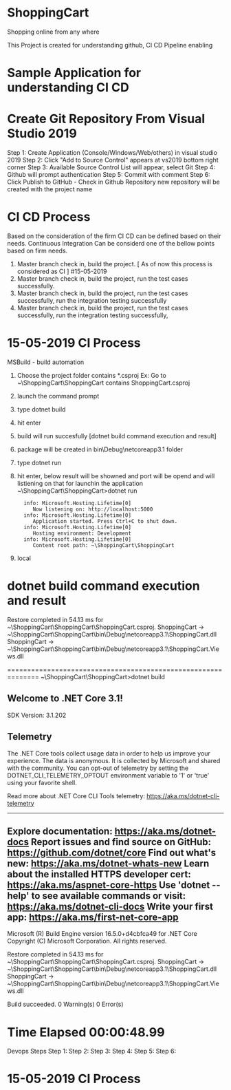 # ShoppingCart
Shopping online from any where

This Project is created for understanding github, CI CD Pipeline enabling

# Sample Application for understanding CI CD
#
# Create Git Repository From Visual Studio 2019
Step 1: Create Application (Console/Windows/Web/others) in visual studio 2019
Step 2: Click "Add to Source Control" appears at vs2019 bottom right corner 
Step 3: Available Source Control List will appear, select Git
Step 4: Github will prompt authentication
Step 5: Commit with comment
Step 6: Click Publish to GitHub - Check in Github Repository new repository will be created with the project name
#
# CI CD Process
Based on the consideration of the firm CI CD can be defined based on their needs.
Continuous Integration Can be considerd one of the bellow points based on firm needs.
1. Master branch check in, build the project. [ As of now this process is considered as CI ] #15-05-2019
2. Master branch check in, build the project, run the test cases successfully.
3. Master branch check in, build the project, run the test cases successfully, run the integration testing successfully
4. Master branch check in, build the project, run the test cases successfully, run the integration testing successfully, 
# 
# 15-05-2019 CI Process
MSBuild - build automation
1. Choose the project folder contains *.csproj 
   Ex: Go to ~\ShoppingCart\ShoppingCart contains ShoppingCart.csproj
2. launch the command prompt
3. type dotnet build
4. hit enter
5. build will run succesfully [dotnet build command execution and result] 
6. package will be created in bin\Debug\netcoreapp3.1 folder
7. type dotnet run
8. hit enter, below result will be showned and port will be opend and will listiening on that for launchin the application
         ~\ShoppingCart\ShoppingCart>dotnet run
         
         info: Microsoft.Hosting.Lifetime[0]
            Now listening on: http://localhost:5000
         info: Microsoft.Hosting.Lifetime[0]
            Application started. Press Ctrl+C to shut down.
         info: Microsoft.Hosting.Lifetime[0]
            Hosting environment: Development
         info: Microsoft.Hosting.Lifetime[0]
            Content root path: ~\ShoppingCart\ShoppingCart
8. local

dotnet build command execution and result
==============================================================

Restore completed in 54.13 ms for ~\ShoppingCart\ShoppingCart\ShoppingCart.csproj.
ShoppingCart -> ~\ShoppingCart\ShoppingCart\bin\Debug\netcoreapp3.1\ShoppingCart.dll
ShoppingCart -> ~\ShoppingCart\ShoppingCart\bin\Debug\netcoreapp3.1\ShoppingCart.Views.dll

==============================================================
~\ShoppingCart\ShoppingCart>dotnet build

Welcome to .NET Core 3.1!
---------------------
SDK Version: 3.1.202

Telemetry
---------
The .NET Core tools collect usage data in order to help us improve your experience. The data is anonymous. It is collected by Microsoft and shared with the community. You can opt-out of telemetry by setting the DOTNET_CLI_TELEMETRY_OPTOUT environment variable to '1' or 'true' using your favorite shell.

Read more about .NET Core CLI Tools telemetry: https://aka.ms/dotnet-cli-telemetry

----------------
Explore documentation: https://aka.ms/dotnet-docs
Report issues and find source on GitHub: https://github.com/dotnet/core
Find out what's new: https://aka.ms/dotnet-whats-new
Learn about the installed HTTPS developer cert: https://aka.ms/aspnet-core-https
Use 'dotnet --help' to see available commands or visit: https://aka.ms/dotnet-cli-docs
Write your first app: https://aka.ms/first-net-core-app
--------------------------------------------------------------------------------------
Microsoft (R) Build Engine version 16.5.0+d4cbfca49 for .NET Core
Copyright (C) Microsoft Corporation. All rights reserved.

  Restore completed in 54.13 ms for ~\ShoppingCart\ShoppingCart\ShoppingCart.csproj.
  ShoppingCart -> ~\ShoppingCart\ShoppingCart\bin\Debug\netcoreapp3.1\ShoppingCart.dll
  ShoppingCart -> ~\ShoppingCart\ShoppingCart\bin\Debug\netcoreapp3.1\ShoppingCart.Views.dll

Build succeeded.
    0 Warning(s)
    0 Error(s)

Time Elapsed 00:00:48.99
==============================================================

Devops Steps
Step 1:
Step 2:
Step 3:
Step 4:
Step 5:
Step 6:

# 15-05-2019 CI Process

